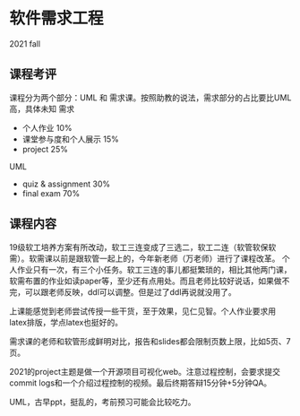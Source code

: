 # 软件需求工程
2021 fall<br>
## 课程考评
课程分为两个部分：UML 和 需求课。按照助教的说法，需求部分的占比要比UML高，具体未知
需求
* 个人作业 10%
* 课堂参与度和个人展示 15%
* project 25%

UML
* quiz & assignment 30%
* final exam 70%

## 课程内容

19级软工培养方案有所改动，软工三连变成了三选二，软工二连（软管软保软需）。软需课以前是跟软管一起上的，今年新老师（万老师）进行了课程改革。
个人作业只有一次，有三个小任务。软工三连的事儿都挺繁琐的，相比其他两门课，软需布置的作业如读paper等，至少还有点用处。而且老师比较好说话，如果做不完，可以跟老师反映，ddl可以调整。但是过了ddl再说就没用了。

上课能感觉到老师尝试传授一些干货，至于效果，见仁见智。个人作业要求用latex排版，学点latex也挺好的。

需求课的老师和软管形成鲜明对比，报告和slides都会限制页数上限，比如5页、7页。

2021的project主题是做一个开源项目可视化web。注意过程控制，会要求提交commit logs和一个介绍过程控制的视频。最后终期答辩15分钟+5分钟QA。

UML，古早ppt，挺乱的，考前预习可能会比较吃力。

